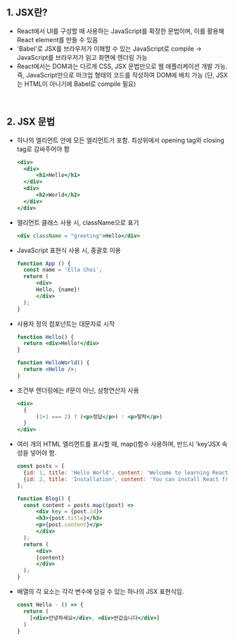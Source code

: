 ## **1. JSX란?** ##
- React에서 UI를 구성할 때 사용하는 JavaScript를 확장한 문법이며, 이를 활용해 React element를 만들 수 있음
- 'Babel'로 JSX를 브라우저가 이해할 수 있는 JavaScript로 compile -> JavaScript를 브라우저가 읽고 화면에 렌더링 가능
- React에서는 DOM과는 다르게 CSS, JSX 문법만으로 웹 애플리케이션 개발 가능. 즉, JavaScript만으로 마크업 형태의 코드를 작성하여 DOM에 배치 가능 (단, JSX는 HTML이 아니기에 Babel로 compile 필요)

<br/>

## **2. JSX 문법** ##
- 하나의 엘리먼트 안에 모든 엘리먼트가 포함. 최상위에서 opening tag와 closing tag로 감싸주어야 함
  ```jsx
  <div>
    <div>
        <h1>Hello</h1>
    </div>
    <div>
        <h2>World</h2>
    </div>
  </div>
  ```

- 엘리먼트 클래스 사용 시, className으로 표기
  ```jsx
  <div className = "greeting">Hello</div>
  ```
 
- JavaScript 표현식 사용 시, 중괄호 이용
  ```jsx
  function App () {
    const name = 'Ella Choi';
    return (
        <div>
        Hello, {name}!
        </div>
    );
  }
  ```

- 사용자 정의 컴포넌트는 대문자로 시작
  ```jsx
  function Hello() {
    return <div>Hello!</div>
  }
  
  function HelloWorld() {
    return <Hello />;
  }
  ```

- 조건부 렌더링에는 if문이 아닌, 삼항연산자 사용
  ```jsx
  <div>
    {
        (1+1 === 2) ? (<p>정답</p>) : <p>탈락</p>)
    }
  </div>
  ```

- 여러 개의 HTML 엘리먼트를 표시할 때, map()함수 사용하며, 반드시 'key'JSX 속성을 넣어야 함.
  ```jsx
  const posts = [
    {id: 1, title: 'Hello World', content: 'Welcome to learning React!'},
    {id: 2, title: 'Installation', content: 'You can install React from npm'}
  ];

  function Blog() {
    const content = posts.map((post) =>
        <div key = {post.id}>
        <h3>{post.title}</h3>
        <p>{post.content}</p>
        </div>
    );
    return (
        <div>
        {content}
        </div>
    );
  }
  ```

- 배열의 각 요소는 각각 변수에 담길 수 있는 하나의 JSX 표현식임.
  ```jsx
  const Hello - () => {
    return (
      [<div>안녕하세요</div>, <div>반갑습니다</div>]
    )
  }
  ```